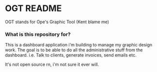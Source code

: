 # OGT README #

OGT stands for Ope's Graphic Tool (Kent blame me)

### What is this repository for? ###
This is a dashboard application i'm building to manage my graphic design work. 
The goal is to be able to do all the administrative stuff from the dashboard. i.e. Talk to clients, generate invoices, send emails etc.

It's not open source rn, i'm not sure it ever will.